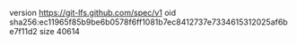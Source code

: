 version https://git-lfs.github.com/spec/v1
oid sha256:ec11965f85b9be6b0578f6ff1081b7ec8412737e7334615312025af6be7f11d2
size 40614
